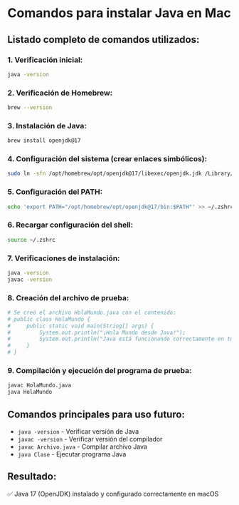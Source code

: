 # Comandos para instalar Java en Mac

## Listado completo de comandos utilizados:

### 1. Verificación inicial:
```bash
java -version
```

### 2. Verificación de Homebrew:
```bash
brew --version
```

### 3. Instalación de Java:
```bash
brew install openjdk@17
```

### 4. Configuración del sistema (crear enlaces simbólicos):
```bash
sudo ln -sfn /opt/homebrew/opt/openjdk@17/libexec/openjdk.jdk /Library/Java/JavaVirtualMachines/openjdk-17.jdk
```

### 5. Configuración del PATH:
```bash
echo 'export PATH="/opt/homebrew/opt/openjdk@17/bin:$PATH"' >> ~/.zshrc
```

### 6. Recargar configuración del shell:
```bash
source ~/.zshrc
```

### 7. Verificaciones de instalación:
```bash
java -version
javac -version
```

### 8. Creación del archivo de prueba:
```bash
# Se creó el archivo HolaMundo.java con el contenido:
# public class HolaMundo {
#     public static void main(String[] args) {
#         System.out.println("¡Hola Mundo desde Java!");
#         System.out.println("Java está funcionando correctamente en tu Mac.");
#     }
# }
```

### 9. Compilación y ejecución del programa de prueba:
```bash
javac HolaMundo.java
java HolaMundo
```

## Comandos principales para uso futuro:

- `java -version` - Verificar versión de Java
- `javac -version` - Verificar versión del compilador
- `javac Archivo.java` - Compilar archivo Java
- `java Clase` - Ejecutar programa Java

## Resultado:
✅ Java 17 (OpenJDK) instalado y configurado correctamente en macOS
